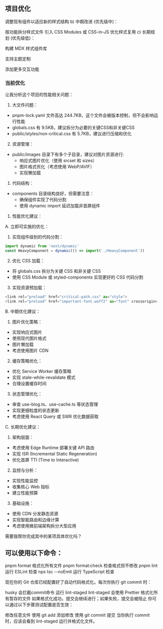 ## 项目优化

调整现有组件以适应新的样式结构
b) 中期改进 (优先级中)：

按功能拆分样式文件
引入 CSS Modules 或 CSS-in-JS
优化样式复用
c) 长期规划 (优先级低)：

构建 MDX 样式组件库

支持主题定制

添加更多交互功能
### 当前优化

让我分析这个项目的性能相关问题：

1. 大文件问题：
- pnpm-lock.yaml 文件高达 244.7KB，这个文件会被版本控制，但不会影响运行性能
- globals.css 有 9.5KB，建议拆分为必要的关键CSS和非关键CSS
- public/styles/non-critical.css 有 5.7KB，建议进行压缩和优化

2. 资源管理：
- public/images 目录下有多个子目录，建议对图片资源进行:
  - 响应式图片优化（使用 srcset 和 sizes）
  - 图片格式优化（考虑使用 WebP/AVIF）
  - 实现懒加载

1. 代码结构：
- components 目录结构良好，但需要注意：
  - 确保组件实现了代码分割
  - 使用 dynamic import 延迟加载非首屏组件

1. 性能优化建议：

A. 立即可实施的优化：
1. 实现组件级别的代码分割：
```typescript
import dynamic from 'next/dynamic'
const HeavyComponent = dynamic(() => import('./HeavyComponent'))
```

2. 优化 CSS 加载：
- 将 globals.css 拆分为关键 CSS 和非关键 CSS
- 使用 CSS Module 或 styled-components 实现更好的 CSS 代码分割

3. 实现资源预加载：
```typescript
<link rel="preload" href="critical-path.css" as="style">
<link rel="preload" href="important-font.woff2" as="font" crossorigin>
```

B. 中期优化建议：
1. 图片优化策略：
- 实现响应式图片
- 使用现代图片格式
- 图片懒加载
- 考虑使用图片 CDN

2. 缓存策略优化：
- 优化 Service Worker 缓存策略
- 实现 stale-while-revalidate 模式
- 合理设置缓存时间

3. 状态管理优化：
- 审查 use-blog.ts、use-cache.ts 等状态管理
- 实现更细粒度的状态更新
- 考虑使用 React Query 或 SWR 优化数据获取

C. 长期优化建议：
1. 架构层面：
- 考虑使用 Edge Runtime 部署关键 API 路由
- 实现 ISR (Incremental Static Regeneration)
- 优化首屏 TTI (Time to Interactive)

2. 监控与分析：
- 实现性能监控
- 收集核心 Web 指标
- 建立性能预算

3. 基础设施：
- 使用 CDN 分发静态资源
- 实现智能路由和边缘计算
- 考虑使用微前端架构拆分大型应用

需要我帮你完成其中的某项具体优化吗？

## 可以使用以下命令：

pnpm format 格式化所有文件
pnpm format:check 检查格式但不修改
pnpm lint 运行 ESLint 检查
npx tsc --noEmit 运行 TypeScript 检查

现在你的 Git 仓库已经配置好了自动代码格式化。每次你执行 git commit 时：

husky 会拦截commit命令
运行 lint-staged
lint-staged 会使用 Prettier 格式化所有暂存的文件
如果格式化成功，提交会继续进行；如果失败，提交会被阻止
你可以通过以下步骤测试配置是否生效：

修改任意文件
使用 git add 添加修改
使用 git commit 提交
当你执行 commit 时，应该会看到 lint-staged 运行并格式化文件。